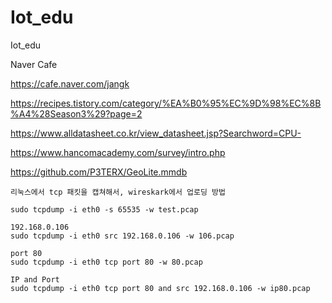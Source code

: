 # Iot_edu
Iot_edu

Naver Cafe

https://cafe.naver.com/jangk

https://recipes.tistory.com/category/%EA%B0%95%EC%9D%98%EC%8B%A4%28Season3%29?page=2

https://www.alldatasheet.co.kr/view_datasheet.jsp?Searchword=CPU-

https://www.hancomacademy.com/survey/intro.php

https://github.com/P3TERX/GeoLite.mmdb


    리눅스에서 tcp 패킷을 캡쳐해서, wireskark에서 업로딩 방법

    sudo tcpdump -i eth0 -s 65535 -w test.pcap

    192.168.0.106
    sudo tcpdump -i eth0 src 192.168.0.106 -w 106.pcap
    
    port 80
    sudo tcpdump -i eth0 tcp port 80 -w 80.pcap
    
    IP and Port    
    sudo tcpdump -i eth0 tcp port 80 and src 192.168.0.106 -w ip80.pcap





